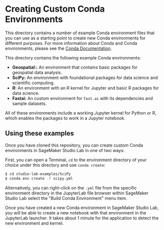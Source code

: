 
# Creating Custom Conda Environments

This directory contains a number of example Conda environment files that you can use as a starting
point to create new Conda environments for different purposes. For more information about Conda
and Conda environments, please see the [Conda Documentation](https://docs.conda.io/projects/conda/en/latest/index.html).

This directory contains the following example Conda environments:

- **Geospatial::** An environment that contains basic packages for geospatial data analysis.
- **SciPy:** An environment with foundational packages for data science and scientific computing.
- **R:** An environment with an R kernel for Jupyter and basic R packages for data science.
- **Fastai:** An custom environment for `fast.ai` with its dependencies and sample datasets.

All of these environments include a working Jupyter kernel for Python or R, which enables the packages to work in
a Jupyter notebook.

## Using these examples

Once you have cloned this repository, you can create custom Conda environments in SageMaker Studio Lab in one of two ways:

First, you can open a Terminal, `cd` to the environment directory of your choice under this directory and use `conda create`:

```bash
$ cd studio-lab-examples/SciPy
$ conda env create -f scipy.yml
```    

Alternatively, you can right-click on the `.yml` file from the specific environment directory in the JupyterLab file browser within SageMaker Studio Lab select the "Build Conda Environment" menu item.

Once you have created a new Conda environment in SageMaker Studio Lab, you will be able to create a new notebook with that environment in the JupyterLab launcher. It takes about 1 minute for the application to detect the new environment and kernel.
